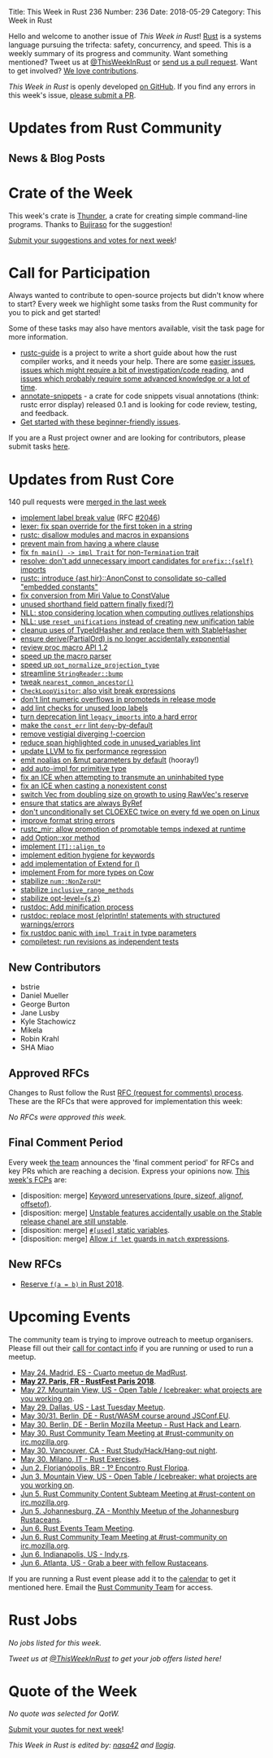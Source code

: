 Title: This Week in Rust 236
Number: 236
Date: 2018-05-29
Category: This Week in Rust

Hello and welcome to another issue of *This Week in Rust*!
[Rust](http://rust-lang.org) is a systems language pursuing the trifecta: safety, concurrency, and speed.
This is a weekly summary of its progress and community.
Want something mentioned? Tweet us at [@ThisWeekInRust](https://twitter.com/ThisWeekInRust) or [send us a pull request](https://github.com/cmr/this-week-in-rust).
Want to get involved? [We love contributions](https://github.com/rust-lang/rust/blob/master/CONTRIBUTING.md).

*This Week in Rust* is openly developed [on GitHub](https://github.com/cmr/this-week-in-rust).
If you find any errors in this week's issue, [please submit a PR](https://github.com/cmr/this-week-in-rust/pulls).

# Updates from Rust Community

## News & Blog Posts

# Crate of the Week

This week's crate is [Thunder](https://crates.io/crates/thunder), a crate for creating simple command-line programs. Thanks to [Bujiraso](https://users.rust-lang.org/u/Bujiraso) for the suggestion!

[Submit your suggestions and votes for next week][submit_crate]!

[submit_crate]: https://users.rust-lang.org/t/crate-of-the-week/2704

# Call for Participation

Always wanted to contribute to open-source projects but didn't know where to start?
Every week we highlight some tasks from the Rust community for you to pick and get started!

Some of these tasks may also have mentors available, visit the task page for more information.

* [rustc-guide](https://github.com/rust-lang-nursery/rustc-guide) is a project to write a short guide about how the rust compiler works, and it needs your help. There are some [easier issues](https://github.com/rust-lang-nursery/rustc-guide/issues?q=is%3Aissue+is%3Aopen+label%3AEasy), [issues which might require a bit of investigation/code reading](https://github.com/rust-lang-nursery/rustc-guide/issues?q=is%3Aissue+is%3Aopen+label%3AMedium), and [issues which probably require some advanced knowledge or a lot of time](https://github.com/rust-lang-nursery/rustc-guide/issues?utf8=%E2%9C%93&q=is%3Aissue+is%3Aopen+label%3AHard).
* [annotate-snippets](https://github.com/zbraniecki/annotate-snippets-rs) - a crate for code snippets visual annotations (think: rustc error display) released 0.1 and is looking for code review, testing, and feedback.
* [Get started with these beginner-friendly issues](https://www.rustaceans.org/findwork/starters).

If you are a Rust project owner and are looking for contributors, please submit tasks [here][guidelines].

[guidelines]: https://users.rust-lang.org/t/twir-call-for-participation/4821

# Updates from Rust Core

140 pull requests were [merged in the last week][merged]

[merged]: https://github.com/search?q=is%3Apr+org%3Arust-lang+is%3Amerged+merged%3A2018-05-14..2018-05-21

* [implement label break value](https://github.com/rust-lang/rust/pull/50045) (RFC [#2046](TODO))
* [lexer: fix span override for the first token in a string](https://github.com/rust-lang/rust/pull/50924)
* [rustc: disallow modules and macros in expansions](https://github.com/rust-lang/rust/pull/50820)
* [prevent main from having a where clause](https://github.com/rust-lang/rust/pull/50782)
* [fix `fn main() -> impl Trait` for non-`Termination` trait](https://github.com/rust-lang/rust/pull/50656)
* [resolve: don't add unnecessary import candidates for `prefix::{self}` imports](https://github.com/rust-lang/rust/pull/50908)
* [rustc: introduce {ast,hir}::AnonConst to consolidate so-called "embedded constants"](https://github.com/rust-lang/rust/pull/50851)
* [fix conversion from Miri Value to ConstValue](https://github.com/rust-lang/rust/pull/50710)
* [unused shorthand field pattern finally fixed(?)](https://github.com/rust-lang/rust/pull/50854)
* [NLL: stop considering location when computing outlives relationships](https://github.com/rust-lang/rust/pull/50593)
* [NLL: use `reset_unifications` instead of creating new unification table](https://github.com/rust-lang/rust/pull/50874)
* [cleanup uses of TypeIdHasher and replace them with StableHasher](https://github.com/rust-lang/rust/pull/50531)
* [ensure derive(PartialOrd) is no longer accidentally exponential](https://github.com/rust-lang/rust/pull/50011)
* [review proc macro API 1.2](https://github.com/rust-lang/rust/pull/50473)
* [speed up the macro parser](https://github.com/rust-lang/rust/pull/50855)
* [speed up `opt_normalize_projection_type`](https://github.com/rust-lang/rust/pull/50818)
* [streamline `StringReader::bump`](https://github.com/rust-lang/rust/pull/50566)
* [tweak `nearest_common_ancestor()`](https://github.com/rust-lang/rust/pull/50649)
* [`CheckLoopVisitor`: also visit break expressions](https://github.com/rust-lang/rust/pull/50829)
* [don't lint numeric overflows in promoteds in release mode](https://github.com/rust-lang/rust/pull/50841)
* [add lint checks for unused loop labels](https://github.com/rust-lang/rust/pull/50763)
* [turn deprecation lint `legacy_imports` into a hard error](https://github.com/rust-lang/rust/pull/50760)
* [make the `const_err` lint `deny`-by-default](https://github.com/rust-lang/rust/pull/50653)
* [remove vestigial diverging !-coercion](https://github.com/rust-lang/rust/pull/50351)
* [reduce span highlighted code in unused_variables lint](https://github.com/rust-lang/rust/pull/50675)
* [update LLVM to fix performance regression](https://github.com/rust-lang/rust/pull/50827)
* [emit noalias on &mut parameters by default](https://github.com/rust-lang/rust/pull/50744) (hooray!)
* [add auto-impl for primitive type](https://github.com/rust-lang/rust/pull/50533)
* [fix an ICE when attempting to transmute an uninhabited type](https://github.com/rust-lang/rust/pull/50803)
* [fix an ICE when casting a nonexistent const](https://github.com/rust-lang/rust/pull/50788)
* [switch Vec from doubling size on growth to using RawVec's reserve](https://github.com/rust-lang/rust/pull/50739)
* [ensure that statics are always ByRef](https://github.com/rust-lang/rust/pull/50690)
* [don't unconditionally set CLOEXEC twice on every fd we open on Linux](https://github.com/rust-lang/rust/pull/50638)
* [improve format string errors](https://github.com/rust-lang/rust/pull/50610)
* [rustc_mir: allow promotion of promotable temps indexed at runtime](https://github.com/rust-lang/rust/pull/50603)
* [add Option::xor method](https://github.com/rust-lang/rust/pull/50553)
* [implement `[T]::align_to`](https://github.com/rust-lang/rust/pull/50319)
* [implement edition hygiene for keywords](https://github.com/rust-lang/rust/pull/50307)
* [add implementation of Extend for ()](https://github.com/rust-lang/rust/pull/50234)
* [implement From for more types on Cow](https://github.com/rust-lang/rust/pull/50170)
* [stabilize `num::NonZeroU*`](https://github.com/rust-lang/rust/pull/50808)
* [stabilize `inclusive_range_methods`](https://github.com/rust-lang/rust/pull/50758)
* [stabilize opt-level={s,z}](https://github.com/rust-lang/rust/pull/50265)
* [rustdoc: Add minification process](https://github.com/rust-lang/rust/pull/50632)
* [rustdoc: replace most (e)println! statements with structured warnings/errors](https://github.com/rust-lang/rust/pull/50541)
* [fix rustdoc panic with `impl Trait` in type parameters](https://github.com/rust-lang/rust/pull/50728)
* [compiletest: run revisions as independent tests](https://github.com/rust-lang/rust/pull/50400)

## New Contributors

* bstrie
* Daniel Mueller
* George Burton
* Jane Lusby
* Kyle Stachowicz
* Mikela
* Robin Krahl
* SHA Miao

## Approved RFCs

Changes to Rust follow the Rust [RFC (request for comments)
process](https://github.com/rust-lang/rfcs#rust-rfcs). These
are the RFCs that were approved for implementation this week:

*No RFCs were approved this week.*

## Final Comment Period

Every week [the team](https://www.rust-lang.org/team.html) announces the
'final comment period' for RFCs and key PRs which are reaching a
decision. Express your opinions now. [This week's FCPs][fcp] are:

[fcp]: https://github.com/rust-lang/rfcs/labels/final-comment-period

* [disposition: merge] [Keyword unreservations (pure, sizeof, alignof, offsetof)](https://github.com/rust-lang/rfcs/pull/2421).
* [disposition: merge] [Unstable features accidentally usable on the Stable release chanel are still unstable](https://github.com/rust-lang/rfcs/pull/2405).
* [disposition: merge] [`#[used]` static variables](https://github.com/rust-lang/rfcs/pull/2386).
* [disposition: merge] [Allow `if let` guards in `match` expressions](https://github.com/rust-lang/rfcs/pull/2294).

## New RFCs

* [Reserve `f(a = b)` in Rust 2018](https://github.com/rust-lang/rfcs/pull/2443).

# Upcoming Events

The community team is trying to improve outreach to meetup organisers. Please fill out their [call for contact info](https://docs.google.com/forms/d/e/1FAIpQLSf52YXGhqBaHtCXtVna4iHYMK7IQaTqUW6V-ztsZC8C2TBInQ/viewform) if you are running or used to run a meetup.

* [May 24. Madrid, ES - Cuarto meetup de MadRust](https://www.meetup.com/MadRust/events/gfrdspyxhbgc/).
* **[May 27. Paris, FR - RustFest Paris 2018](https://paris.rustfest.eu/)**.
* [May 27. Mountain View, US - Open Table / Icebreaker: what projects are you working on](https://www.meetup.com/Rust-Dev-in-Mountain-View/events/glnfcpyxhbkc/).
* [May 29. Dallas, US - Last Tuesday Meetup](https://www.meetup.com/Dallas-Rust/events/zfgwzmyxhbmc/).
* [May 30/31. Berlin, DE - Rust/WASM course around JSConf.EU](https://ti.to/asquera-event-ug/rust-wasm-wwwtf-2018/).
* [May 30. Berlin, DE - Berlin Mozilla Meetup - Rust Hack and Learn](https://www.meetup.com/Berlin-Mozilla-Meetup/events/tvmmslyxhbnc/).
* [May 30. Rust Community Team Meeting at #rust-community on irc.mozilla.org](irc://irc.mozilla.org/rust-community).
* [May 30. Vancouver, CA - Rust Study/Hack/Hang-out night](https://www.meetup.com/Vancouver-Rust/events/ckwdlpyxhbnc/).
* [May 30. Milano, IT - Rust Exercises](https://www.meetup.com/rust-language-milano/events/250868847/).
* [Jun  2. Florianópolis, BR - 1º Encontro Rust Floripa](https://www.meetup.com/rustfloripa/events/xvglrpyxjbdb/).
* [Jun  3. Mountain View, US - Open Table / Icebreaker: what projects are you working on](https://www.meetup.com/Rust-Dev-in-Mountain-View/events/glnfcpyxhbbc/).
* [Jun  5. Rust Community Content Subteam Meeting at #rust-content on irc.mozilla.org](irc://irc.mozilla.org/rust-content).
* [Jun  5. Johannesburg, ZA - Monthly Meetup of the Johannesburg Rustaceans](https://www.meetup.com/Johannesburg-Rust-Meetup/events/cpblrnyxjbhb/).
* [Jun  6. Rust Events Team Meeting](https://t.me/joinchat/EkKINhHCgZ9llzvPidOssA).
* [Jun  6. Rust Community Team Meeting at #rust-community on irc.mozilla.org](irc://irc.mozilla.org/rust-community).
* [Jun  6. Indianapolis, US - Indy.rs](https://www.meetup.com/indyrs/events/cpvshpyxjbjb/).
* [Jun  6. Atlanta, US - Grab a beer with fellow Rustaceans](https://www.meetup.com/Rust-ATL/events/rhvgrmyxjbjb/).

If you are running a Rust event please add it to the [calendar] to get
it mentioned here. Email the [Rust Community Team][community] for access.

[calendar]: https://www.google.com/calendar/embed?src=apd9vmbc22egenmtu5l6c5jbfc%40group.calendar.google.com
[community]: mailto:community-team@rust-lang.org

# Rust Jobs

*No jobs listed for this week.*

*Tweet us at [@ThisWeekInRust](https://twitter.com/ThisWeekInRust) to get your job offers listed here!*

# Quote of the Week

*No quote was selected for QotW.*

[Submit your quotes for next week][submit]!

[submit]: http://users.rust-lang.org/t/twir-quote-of-the-week/328

*This Week in Rust is edited by: [nasa42](https://github.com/nasa42) and [llogiq](https://github.com/llogiq).*
